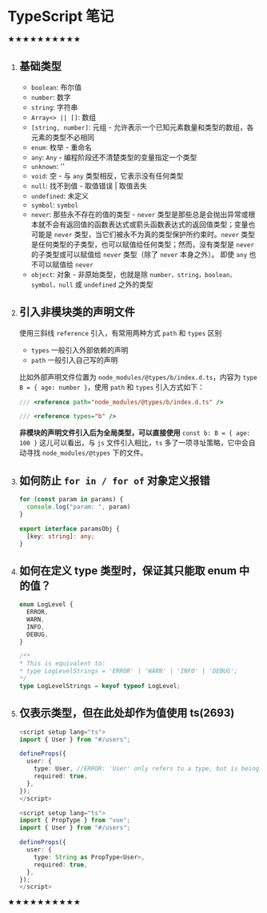 # TypeScript 笔记

★★★★★★★★★★

1. ## 基础类型

   - `boolean`: 布尔值
   - `number`: 数字
   - `string`: 字符串
   - `Array<> || []`: 数组
   - `[string, number]`: 元组 - 允许表示一个已知元素数量和类型的数组，各元素的类型不必相同
   - `enum`: 枚举 - 重命名
   - `any`: `Any` - 编程阶段还不清楚类型的变量指定一个类型
   - `unknown`: ''
   - `void`: 空 - 与 `any` 类型相反，它表示没有任何类型
   - `null`: 找不到值 - 取值错误 | 取值丢失
   - `undefined`: 未定义
   - `symbol`: `symbol`
   - `never`: 那些永不存在的值的类型 - `never` 类型是那些总是会抛出异常或根本就不会有返回值的函数表达式或箭头函数表达式的返回值类型；变量也可能是 `never` 类型，当它们被永不为真的类型保护所约束时。`never` 类型是任何类型的子类型，也可以赋值给任何类型；然而，没有类型是 `never` 的子类型或可以赋值给 `never` 类型（除了 `never` 本身之外）。 即使 `any` 也不可以赋值给 `never`
   - `object`: 对象 - 非原始类型，也就是除 `number，string，boolean，symbol，null` 或 `undefined` 之外的类型

1. ## 引入非模块类的声明文件

    使用三斜线 `reference` 引入，有常用两种方式 `path` 和 `types`
    区别
    - `types` 一般引入外部依赖的声明
    - `path` 一般引入自己写的声明

    比如外部声明文件位置为 `node_modules/@types/b/index.d.ts`，内容为 `type B = { age: number }`，使用 `path` 和 `types` 引入方式如下：

    ```ts
    /// <reference path="node_modules/@types/b/index.d.ts" />

    /// <reference types="b" />
    ```

    **非模块的声明文件引入后为全局类型，可以直接使用**
    `const b: B = { age: 100 }`
    这儿可以看出，与 `js` 文件引入相比，`ts` 多了一项寻址策略，它中会自动寻找 `node_modules/@types` 下的文件。

1. ## 如何防止 `for in / for of` 对象定义报错

    ```ts
    for (const param in params) {
      console.log("param: ", param)
    }
    
    export interface paramsObj {
      [key: string]: any;
    }
    ```

1. ## 如何在定义 type 类型时，保证其只能取 enum 中的值？

    ```ts
    enum LogLevel {
      ERROR,
      WARN,
      INFO,
      DEBUG,
    }
    
    /**
    * This is equivalent to:
    * type LogLevelStrings = 'ERROR' | 'WARN' | 'INFO' | 'DEBUG';
    */
    type LogLevelStrings = keyof typeof LogLevel;
    ```

1. ## 仅表示类型，但在此处却作为值使用 ts(2693)

    ```ts
    <script setup lang="ts">
    import { User } from "#/users";

    defineProps({
      user: {
        type: User, //ERROR: 'User' only refers to a type, but is being used as a value here. ts(2693)
        required: true,
      },
    });
    </script>
    ```

    ```ts
    <script setup lang="ts">
    import { PropType } from "vue";
    import { User } from "#/users";

    defineProps({
      user: {
        type: String as PropType<User>,
        required: true,
      },
    });
    </script>
    ```

★★★★★★★★★★
